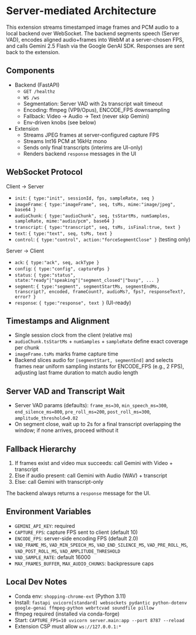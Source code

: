 # Server-mediated Architecture

This extension streams timestamped image frames and PCM audio to a local backend over WebSocket. The backend segments speech (Server VAD), encodes aligned audio+frames into WebM at a server-chosen FPS, and calls Gemini 2.5 Flash via the Google GenAI SDK. Responses are sent back to the extension.

## Components

-   Backend (FastAPI)
    -   `GET /healthz`
    -   `WS /ws`
    -   Segmentation: Server VAD with 2s transcript wait timeout
    -   Encoding: ffmpeg (VP9/Opus), ENCODE_FPS downsampling
    -   Fallback: Video → Audio → Text (never skip Gemini)
    -   Env-driven knobs (see below)
-   Extension
    -   Streams JPEG frames at server-configured capture FPS
    -   Streams Int16 PCM at 16kHz mono
    -   Sends only final transcripts (interims are UI-only)
    -   Renders backend `response` messages in the UI

## WebSocket Protocol

Client → Server

-   `init`: `{ type:"init", sessionId, fps, sampleRate, seq }`
-   `imageFrame`: `{ type:"imageFrame", seq, tsMs, mime:"image/jpeg", base64 }`
-   `audioChunk`: `{ type:"audioChunk", seq, tsStartMs, numSamples, sampleRate, mime:"audio/pcm", base64 }`
-   `transcript`: `{ type:"transcript", seq, tsMs, isFinal:true, text }`
-   `text`: `{ type:"text", seq, tsMs, text }`
-   `control`: `{ type:"control", action:"forceSegmentClose" }` (testing only)

Server → Client

-   `ack`: `{ type:"ack", seq, ackType }`
-   `config`: `{ type:"config", captureFps }`
-   `status`: `{ type:"status", state:"ready"|"speaking"|"segment_closed"|"busy", ... }`
-   `segment`: `{ type:"segment", segmentStartMs, segmentEndMs, transcript?, encoded, frameCount?, audioMs?, fps?, responseText?, error? }`
-   `response`: `{ type:"response", text }` (UI-ready)

## Timestamps and Alignment

-   Single session clock from the client (relative ms)
-   `audioChunk.tsStartMs` + `numSamples` + `sampleRate` define exact coverage per chunk
-   `imageFrame.tsMs` marks frame capture time
-   Backend slices audio for `[segmentStart, segmentEnd]` and selects frames near uniform sampling instants for ENCODE_FPS (e.g., 2 FPS), adjusting last frame duration to match audio length

## Server VAD and Transcript Wait

-   Server VAD params (defaults): `frame_ms=30`, `min_speech_ms=300`, `end_silence_ms=800`, `pre_roll_ms=200`, `post_roll_ms=300`, `amplitude_threshold=0.02`
-   On segment close, wait up to 2s for a final transcript overlapping the window; if none arrives, proceed without it

## Fallback Hierarchy

1. If frames exist and video mux succeeds: call Gemini with Video + transcript
2. Else if audio present: call Gemini with Audio (WAV) + transcript
3. Else: call Gemini with transcript-only

The backend always returns a `response` message for the UI.

## Environment Variables

-   `GEMINI_API_KEY`: required
-   `CAPTURE_FPS`: capture FPS sent to client (default 10)
-   `ENCODE_FPS`: server-side encoding FPS (default 2.0)
-   `VAD_FRAME_MS`, `VAD_MIN_SPEECH_MS`, `VAD_END_SILENCE_MS`, `VAD_PRE_ROLL_MS`, `VAD_POST_ROLL_MS`, `VAD_AMPLITUDE_THRESHOLD`
-   `VAD_SAMPLE_RATE`: default 16000
-   `MAX_FRAMES_BUFFER`, `MAX_AUDIO_CHUNKS`: backpressure caps

## Local Dev Notes

-   Conda env: `shopping-chrome-ext` (Python 3.11)
-   Install: `fastapi uvicorn[standard] websockets pydantic python-dotenv google-genai ffmpeg-python webrtcvad soundfile pillow`
-   ffmpeg required (installed via conda-forge)
-   Start: `CAPTURE_FPS=10 uvicorn server.main:app --port 8787 --reload`
-   Extension CSP must allow `ws://127.0.0.1:*`
